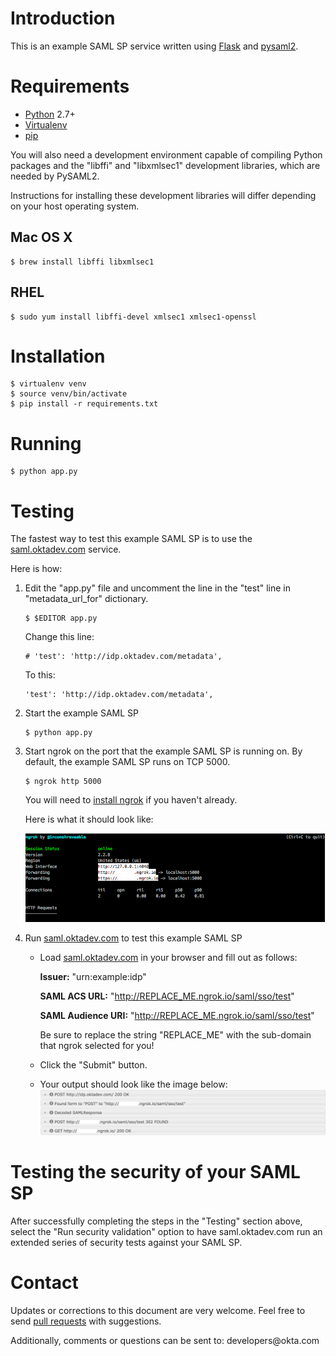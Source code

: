 # Introduction

This is an example SAML SP service written using [Flask](http://flask.pocoo.org/) and [pysaml2](https://github.com/rohe/pysaml2).

# Requirements

-   [Python](https://www.python.org/) 2.7+
-   [Virtualenv](https://virtualenv.pypa.io/en/latest/)
-   [pip](https://pip.pypa.io/en/stable/)

You will also need a development environment capable of compiling
Python packages and the "libffi" and "libxmlsec1" development
libraries, which are needed by PySAML2.

Instructions for installing these development libraries will differ
depending on your host operating system.

## Mac OS X

```shell
$ brew install libffi libxmlsec1
```

## RHEL

```shell
$ sudo yum install libffi-devel xmlsec1 xmlsec1-openssl
```

# Installation

```shell
$ virtualenv venv
$ source venv/bin/activate
$ pip install -r requirements.txt 
```

# Running

 ```shell
$ python app.py 
 ```

# Testing

The fastest way to test this example SAML SP is to use the [saml.oktadev.com](http://saml.oktadev.com/) service.

Here is how:

1.  Edit the "app.py" file and uncomment the line in the "test" line in "metadata\_url\_for" dictionary.
    
    ```shell
    $ $EDITOR app.py
    ```
    
    Change this line:
    
    ```shell
    # 'test': 'http://idp.oktadev.com/metadata',                                                                                                
    ```
    
    To this:
    
    ```shell
    'test': 'http://idp.oktadev.com/metadata',
    ```
2.  Start the example SAML SP
    
    ```shell
    $ python app.py
    ```
3.  Start ngrok on the port that the example SAML SP is running on. By default, the example SAML SP runs on TCP 5000.
    
    ```shell
    $ ngrok http 5000
    ```
    
    You will need to [install ngrok](https://ngrok.com/download) if you haven't already.
    
    Here is what it should look like:
    
    ![img](./docs/_static/ngrok.png "A screenshot of ngrok 2.0 running")
4.  Run [saml.oktadev.com](http://saml.oktadev.com) to test this example SAML SP
    -   Load [saml.oktadev.com](http://saml.oktadev.com) in your browser and fill out as follows:
        
        **Issuer:** "urn:example:idp"
        
        **SAML ACS URL:** "<http://REPLACE_ME.ngrok.io/saml/sso/test>"
        
        **SAML Audience URI:** "<http://REPLACE_ME.ngrok.io/saml/sso/test>"
        
        Be sure to replace the string "REPLACE\_ME" with the sub-domain that ngrok selected for you!
    -   Click the "Submit" button.
    -   Your output should look like the image below:
        ![img](./docs/_static/validation-success.png)

# Testing the security of your SAML SP

After successfully completing the steps in the "Testing" section
above, select the "Run security validation" option to have
saml.oktadev.com run an extended series of security tests against
your SAML SP.

# Contact

Updates or corrections to this document are very welcome. Feel free
to send [pull requests](https://help.github.com/articles/using-pull-requests/) with suggestions.


Additionally, comments or questions can be sent to:
&#x64;&#x65;&#x76;&#x65;&#x6C;&#x6F;&#x70;&#x65;&#x72;&#x73;&#x40;&#x6F;&#x6B;&#x74;&#x61;&#x2E;&#x63;&#x6F;&#x6D;